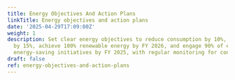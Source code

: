 ```yaml
---
title: Energy Objectives And Action Plans
linkTitle: Energy objectives and action plans
date: '2025-04-29T17:09:00Z'
weight: 1
description: Set clear energy objectives to reduce consumption by 10%, improve efficiency
  by 15%, achieve 100% renewable energy by FY 2026, and engage 90% of employees in
  energy-saving initiatives by FY 2025, with regular monitoring for continuous improvement.
draft: false
ref: energy-objectives-and-action-plans
---
```


